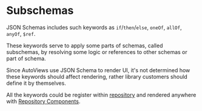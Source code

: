 # Subschemas

JSON Schemas includes such keywords as `if`/`then`/`else`, `oneOf`, `allOf`, `anyOf`, `$ref`.

These keywords serve to apply some parts of schemas, called subschemas, by resolving some logic or references to other schemas or part of schema.

Since AutoViews use JSON Schema to render UI, it's not determined how these keywords should affect rendering, rather library customers should define it by themselves. 

All the keywords could be register within [repository](./components-repo.md) and rendered anywhere with [Repository Components](./repository-components.md).
